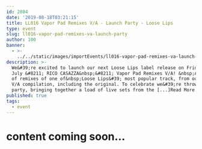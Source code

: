 ```yaml
---
id: 2804
date: '2019-08-18T03:21:15'
title: LL016 Vapor Pad Remixes V/A - Launch Party - Loose Lips
type: event
slug: ll016-vapor-pad-remixes-va-launch-party
author: 100
banner:
  - >-
    ../../static/images/importEvents/ll016-vapor-pad-remixes-va-launch-party/image2804.jpeg
description: >-
  We&#39;re excited to launch our next Loose Lips label release on Friday 26th
  July &#8211; RICO CASAZZA&nbsp;&#8211; Vapor Pad Remixes V/A! &nbsp;A series
  of remixes of one of&nbsp;Loose Lips&#39; most popular track, from our 10th
  V/A compilation, including the original. To celebrate we&#39;re throwing a
  party, bringing together a load of live sets from the [...]Read More...
published: true
tags:
  - event
---
```

content coming soon...
======================